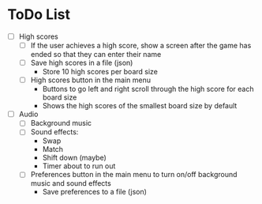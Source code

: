# ToDo List

* [ ] High scores
  * [ ] If the user achieves a high score, show a screen after the game has ended so that they can enter their name
  * [ ] Save high scores in a file (json)
    * Store 10 high scores per board size
  * [ ] High scores button in the main menu
    * Buttons to go left and right scroll through the high score for each board size
    * Shows the high scores of the smallest board size by default
* [ ] Audio
  * [ ] Background music
  * [ ] Sound effects:
    * Swap
    * Match
    * Shift down (maybe)
    * Timer about to run out
  * [ ] Preferences button in the main menu to turn on/off background music and sound effects
    * Save preferences to a file (json)
